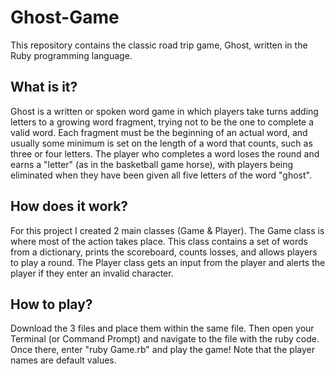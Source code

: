 # Ghost-Game
This repository contains the classic road trip game, Ghost, written in the Ruby programming language.

## What is it?
Ghost is a written or spoken word game in which players take turns adding letters to a growing word fragment, trying not to be the one to complete a valid word. Each fragment must be the beginning of an actual word, and usually some minimum is set on the length of a word that counts, such as three or four letters. The player who completes a word loses the round and earns a "letter" (as in the basketball game horse), with players being eliminated when they have been given all five letters of the word "ghost".

## How does it work?
For this project I created 2 main classes (Game & Player). The Game class is where most of the action takes place. This class contains a set of words from a dictionary, prints the scoreboard, counts losses, and allows players to play a round. The Player class gets an input from the player and alerts the player if they enter an invalid character.

## How to play?
Download the 3 files and place them within the same file. Then open your Terminal (or Command Prompt) and navigate to the file with the ruby code. Once there, enter "ruby Game.rb" and play the game! Note that the player names are default values.
